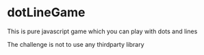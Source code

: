 # dotLineGame
This is pure javascript game which you can play with dots and lines

The challenge is not to use any thirdparty library
